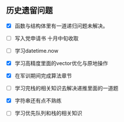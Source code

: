 ## 历史遗留问题
- [x] 函数与结构体里有一道递归问题未解决。
- [ ] 写入党申请书 十月中旬收取
- [ ] 学习datetime.now
- [x] 学习高精度里面的vector优化与原地操作
- [x] 在军训期间完成算法章节
- [ ] 学习完栈的相关知识去解决递推里面的一道题
- [x] 字符串还有点不熟练
- [ ] 学习优先队列和栈的相关知识

